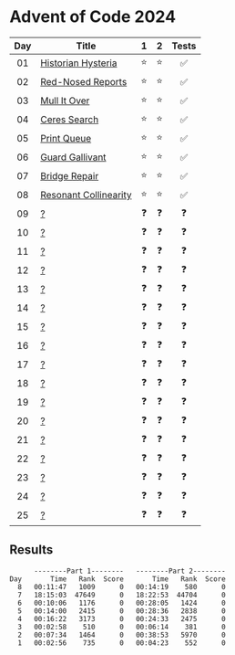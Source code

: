 # Advent of Code 2024

| Day | Title                                                        |     1      |     2      |       Tests        |
| :-: | ------------------------------------------------------------ | :--------: | :--------: | :----------------: |
| 01  | [Historian Hysteria](https://adventofcode.com/2024/day/1)    |   :star:   |   :star:   | :white_check_mark: |
| 02  | [Red-Nosed Reports](https://adventofcode.com/2024/day/2)     |   :star:   |   :star:   | :white_check_mark: |
| 03  | [Mull It Over](https://adventofcode.com/2024/day/3)          |   :star:   |   :star:   | :white_check_mark: |
| 04  | [Ceres Search](https://adventofcode.com/2024/day/4)          |   :star:   |   :star:   | :white_check_mark: |
| 05  | [Print Queue](https://adventofcode.com/2024/day/5)           |   :star:   |   :star:   | :white_check_mark: |
| 06  | [Guard Gallivant](https://adventofcode.com/2024/day/6)       |   :star:   |   :star:   | :white_check_mark: |
| 07  | [Bridge Repair](https://adventofcode.com/2024/day/7)         |   :star:   |   :star:   | :white_check_mark: |
| 08  | [Resonant Collinearity](https://adventofcode.com/2024/day/8) |   :star:   |   :star:   | :white_check_mark: |
| 09  | [?](https://adventofcode.com/2024/day/9)                     | :question: | :question: |     :question:     |
| 10  | [?](https://adventofcode.com/2024/day/10)                    | :question: | :question: |     :question:     |
| 11  | [?](https://adventofcode.com/2024/day/11)                    | :question: | :question: |     :question:     |
| 12  | [?](https://adventofcode.com/2024/day/12)                    | :question: | :question: |     :question:     |
| 13  | [?](https://adventofcode.com/2024/day/13)                    | :question: | :question: |     :question:     |
| 14  | [?](https://adventofcode.com/2024/day/14)                    | :question: | :question: |     :question:     |
| 15  | [?](https://adventofcode.com/2024/day/15)                    | :question: | :question: |     :question:     |
| 16  | [?](https://adventofcode.com/2024/day/16)                    | :question: | :question: |     :question:     |
| 17  | [?](https://adventofcode.com/2024/day/17)                    | :question: | :question: |     :question:     |
| 18  | [?](https://adventofcode.com/2024/day/18)                    | :question: | :question: |     :question:     |
| 19  | [?](https://adventofcode.com/2024/day/19)                    | :question: | :question: |     :question:     |
| 20  | [?](https://adventofcode.com/2024/day/20)                    | :question: | :question: |     :question:     |
| 21  | [?](https://adventofcode.com/2024/day/21)                    | :question: | :question: |     :question:     |
| 22  | [?](https://adventofcode.com/2024/day/22)                    | :question: | :question: |     :question:     |
| 23  | [?](https://adventofcode.com/2024/day/23)                    | :question: | :question: |     :question:     |
| 24  | [?](https://adventofcode.com/2024/day/24)                    | :question: | :question: |     :question:     |
| 25  | [?](https://adventofcode.com/2024/day/25)                    | :question: | :question: |     :question:     |

## Results

```text
      --------Part 1--------   --------Part 2--------
Day       Time   Rank  Score       Time   Rank  Score
  8   00:11:47   1009      0   00:14:19    580      0
  7   18:15:03  47649      0   18:22:53  44704      0
  6   00:10:06   1176      0   00:28:05   1424      0
  5   00:14:00   2415      0   00:28:36   2838      0
  4   00:16:22   3173      0   00:24:33   2475      0
  3   00:02:58    510      0   00:06:14    381      0
  2   00:07:34   1464      0   00:38:53   5970      0
  1   00:02:56    735      0   00:04:23    552      0
```
